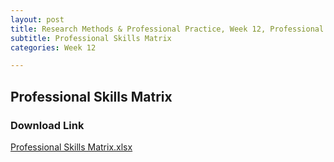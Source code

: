 ```yaml
---
layout: post
title: Research Methods & Professional Practice, Week 12, Professional Skills Matrix
subtitle: Professional Skills Matrix
categories: Week 12

--- 
```


## Professional Skills Matrix

### Download Link

[Professional Skills Matrix.xlsx](https://github.com/user-attachments/files/19762346/Professional.Skills.Matrix.xlsx)




